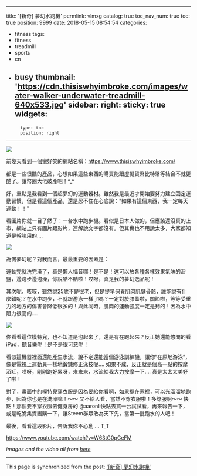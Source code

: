 
---
title: '[新奇] 夢幻水跑機'
permlink: vlmxg
catalog: true
toc_nav_num: true
toc: true
position: 9999
date: 2018-05-15 08:54:54
categories:
- fitness
tags:
- fitness
- treadmill
- sports
- cn
- busy
thumbnail: 'https://cdn.thisiswhyimbroke.com/images/water-walker-underwater-treadmill-640x533.jpg'
sidebar:
    right:
        sticky: true
widgets:
    -
        type: toc
        position: right
---


![](https://cdn.thisiswhyimbroke.com/images/water-walker-underwater-treadmill-640x533.jpg)

前幾天看到一個蠻好笑的網站名稱：https://www.thisiswhyimbroke.com/

都是一些很酷的產品，心想如果這些東西的購買能跟虛擬貨幣比特幣等結合不就更酷了。讓幣圈大佬破產吧！^_^

好，重點是我看到一個超夢幻的運動器材。雖然我是最近才開始要努力建立固定運動習慣，但是看這個產品，還是忍不住在心底說："如果有這個東西，我一定每天運動！！" 

看圖片你就一目了然了：一台水中跑步機。看似是日本人做的，但應該還沒真的上市，網站上只有圖片跟影片，連解說文字都沒有。但其實也不用說太多，大家都知道是幹嘛用的....

![](https://cdn.thisiswhyimbroke.com/images/waterwalker-treadmill.jpg)

為何夢幻呢？對我而言，最最重要的因素是：

運動完就洗完澡了，真是懶人福音哪！是不是！還可以放各種各樣效果氣味的浴鹽，邊跑步邊泡澡，你說酷不酷啦！哎呀，真是我的夢幻逸品呢！

其次呢，咳咳，雖然說25歲不是很老，但是提早保養肌肉肌腱骨骼，誰能說有什麼錯呢？在水中跑步，不就跟游泳一樣了嗎？一定對於膝蓋啦，關節啦，等等受重力的地方的傷害會降低很多的！與此同時，肌肉的運動強度一定是夠的！因為水中阻力很高的....

![](https://cdn.thisiswhyimbroke.com/images/water-walker.jpg)

你看看這位模特兒，也不知道是泡起來了，還是有在跑起來？反正她還能悠閒的看iPad，聽音樂呢！是不是很可惡呢！

看似這機器裡面還能產生水流，說不定還能當個游泳訓練機，讓你“在原地游泳”，像是電視上運動員一樣地鍛鍊修正泳技呢.... 如果不成，反正就是個高一點的按摩浴缸，哎呀，剛剛跑好累呀，來來來，水流給我大力按摩一下.... 真是太太太美好了啦！

對了，畫面中的模特兒穿衣服是因為要給你看啊，如果擺在家裡，可以光溜溜地跑步，因為你也是在洗澡嘛！～～ 又不給人看，當然不穿衣服啦！多舒服啊～～ 快點！那個要不穿衣服去健身房的 @aaronli快點去買一台試試看，再來報告一下，或是乾脆集資團購一下，讓Steem群眾敢為天下先，當第一批跑水的人吧！

最後，看看這段影片，告訴我你不心動.... T_T

https://www.youtube.com/watch?v=W63tG0pGeFM

*images and the video all from [here](https://www.thisiswhyimbroke.com/water-walker-underwater-treadmill/)*


- - -

This page is synchronized from the post: ['[新奇] 夢幻水跑機'](https://steemit.com/@deanliu/vlmxg)
